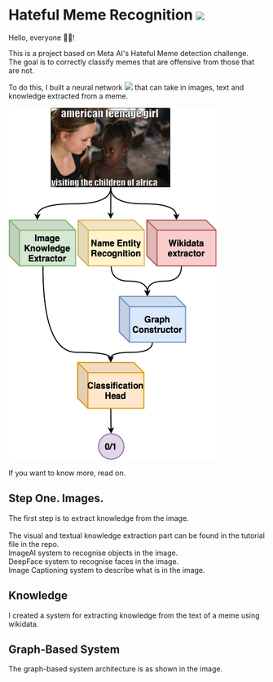 <h1> Hateful Meme Recognition <img src='https://media1.giphy.com/media/7Xtdpym8IzRj0u2HXc/giphy.gif?cid=790b76117cbbcf29e1036577d30c5ca11ccc0b66aa08cc5a&rid=giphy.gif&ct=s' width="30"> </h1>
  
Hello, everyone 🤚🏻!

This is a project based on Meta AI's Hateful Meme detection challenge. <br>
The goal is to correctly classify memes that are offensive from those that are not. 

To do this, I built a neural network <img src='https://www.onlygfx.com/wp-content/uploads/2021/09/brain-clipart.png' width="20"> that can take in images, text and knowledge extracted from a meme. 

![Graph-Based System!](/images/ArchAltoLivello.png "Architecture")

If you want to know more, read on. 

<h2> Step One. Images. </h2>
The first step is to extract knowledge from the image.<br>
<br>
The visual and textual knowledge extraction part can be found in the tutorial file in the repo. <br>
ImageAI system to recognise objects in the image.<br>
DeepFace system to recognise faces in the image.<br>
Image Captioning system to describe what is in the image.<br>

<h2> Knowledge </h2>
I created a system for extracting knowledge from the text of a meme using wikidata. 

<h2> Graph-Based System </h2>
The graph-based system architecture is as shown in the image. 

